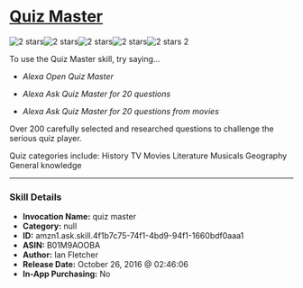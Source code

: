 # [Quiz Master](http://alexa.amazon.com/#skills/amzn1.ask.skill.4f1b7c75-74f1-4bd9-94f1-1660bdf0aaa1)
![2 stars](../../images/ic_star_black_18dp_1x.png)![2 stars](../../images/ic_star_black_18dp_1x.png)![2 stars](../../images/ic_star_border_black_18dp_1x.png)![2 stars](../../images/ic_star_border_black_18dp_1x.png)![2 stars](../../images/ic_star_border_black_18dp_1x.png) 2

To use the Quiz Master skill, try saying...

* *Alexa Open Quiz Master*

* *Alexa Ask Quiz Master for 20 questions*

* *Alexa Ask Quiz Master for 20 questions from movies*

Over 200 carefully selected and researched questions to challenge the serious quiz player.

Quiz categories include:
History
TV
Movies
Literature
Musicals
Geography
General knowledge

***

### Skill Details

* **Invocation Name:** quiz master
* **Category:** null
* **ID:** amzn1.ask.skill.4f1b7c75-74f1-4bd9-94f1-1660bdf0aaa1
* **ASIN:** B01M9AOOBA
* **Author:** Ian Fletcher
* **Release Date:** October 26, 2016 @ 02:46:06
* **In-App Purchasing:** No
